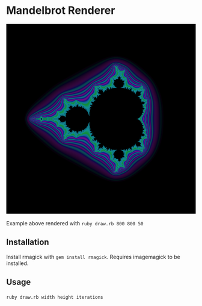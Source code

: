 # Mandelbrot Renderer

![rendered with 50 iterations](https://github.com/notinventedthere/mandelbrot/raw/master/mandel.png
"Rendered with 50 iterations")

Example above rendered with `ruby draw.rb 800 800 50`

## Installation
Install rmagick with `gem install rmagick`. Requires imagemagick to be installed.

## Usage
`ruby draw.rb width height iterations`
